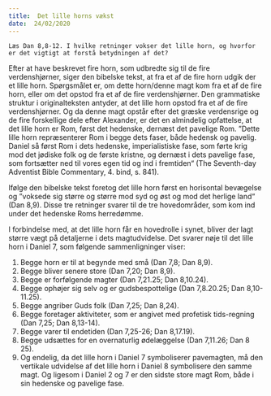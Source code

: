 ```yaml
---
title:  Det lille horns vækst
date:  24/02/2020
---
```


`Læs Dan 8,8-12. I hvilke retninger vokser det lille horn, og hvorfor er det vigtigt at forstå betydningen af det?`

Efter at have beskrevet fire horn, som udbredte sig til de fire verdenshjørner, siger den bibelske tekst, at fra et af de fire horn udgik der et lille horn. Spørgsmålet er, om dette horn/denne magt kom fra et af de fire horn, eller om det opstod fra et af de fire verdenshjørner. Den grammatiske struktur i originalteksten antyder, at det lille horn opstod fra et af de fire verdenshjørner. Og da denne magt opstår efter det græske verdensrige og de fire forskellige dele efter Alexander, er det en almindelig opfattelse, at det lille horn er Rom, først det hedenske, dernæst det pavelige Rom. ”Dette lille horn repræsenterer Rom i begge dets faser, både hedensk og pavelig. Daniel så først Rom i dets hedenske, imperialistiske fase, som førte krig mod det jødiske folk og de første kristne, og dernæst i dets pavelige fase, som fortsætter ned til vores egen tid og ind i fremtiden“ (The Seventh-day Adventist Bible Commentary, 4. bind, s. 841).

Ifølge den bibelske tekst foretog det lille horn først en horisontal bevægelse og ”voksede sig større og større mod syd og øst og mod det herlige land“ (Dan 8,9). Disse tre retninger svarer til de tre hovedområder, som kom ind under det hedenske Roms herredømme.

I forbindelse med, at det lille horn får en hovedrolle i synet, bliver der lagt større vægt på detaljerne i dets magtudvidelse. Det svarer nøje til det lille horn i Daniel 7, som følgende sammenligninger viser:

1.	Begge horn er til at begynde med små (Dan 7,8; Dan 8,9).
2.	Begge bliver senere store (Dan 7,20; Dan 8,9).
3.	Begge er forfølgende magter (Dan 7,21.25; Dan 8,10.24).
4.	Begge ophøjer sig selv og er gudsbespottelige (Dan 7,8.20.25; Dan 8,10-11.25).
5.	Begge angriber Guds folk (Dan 7,25; Dan 8,24).
6.	Begge foretager aktiviteter, som er angivet med profetisk tids-regning (Dan 7,25; Dan 8,13-14).
7.	Begge varer til endetiden (Dan 7,25-26; Dan 8,17.19).
8.	Begge udsættes for en overnaturlig ødelæggelse (Dan 7,11.26; Dan 8 25).
9.	Og endelig, da det lille horn i Daniel 7 symboliserer pavemagten, må den vertikale udvidelse af det lille horn i Daniel 8 symbolisere den samme magt. Og ligesom i Daniel 2 og 7 er den sidste store magt Rom, både i sin hedenske og pavelige fase.